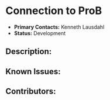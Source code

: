 # Connection to ProB
- **Primary Contacts:**
  Kenneth Lausdahl
- **Status:**
  Development

## Description:


## Known Issues:


## Contributors:


